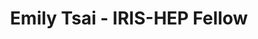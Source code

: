 ---
permalink: /fellows/etsai.html
layout: fellow
pagetype: fellow
active: false
title: Emily Tsai - IRIS-HEP Fellow
fellow-name: Emily Tsai
shortname: etsai
project_title: OpenCL based implementation of graph neural networks on FPGA
focus-area: ia
dates:
  start: 2021-01-11
  end: 2021-05-28
photo: /assets/images/team/fellows-2021/Emily-Tsai.jpg
institution: University of Texas at Austin
e-mail: emily.tsai11@gmail.com
mentors:
- Isobel Ojalvo (Princeton University)
- Savannah Thais (Princeton University)
project_goal: >
  Reconstructing particle trajectories, or tracking, in the CMS detector is a crucial
  but slow step in understanding particle collisions at the LHC. Faster tracking methods
  are required to keep up with the significantly increased collision rate in the future
  High-Luminosity LHC. This project focuses on creating an OpenCL based implementation
  of a graph neural network (GNN) completely on an FPGA, rather than the current implementation
  of the GNN on CPU and FPGA coprocessors, with the goal of speeding up tracking.
proposal: /assets/pdf/EmilyTsai_Proposal.pdf
presentations:
github-username: emily-tsai11

linkedin-profile: https://www.linkedin.com/in/emily-tsai-a135ab1b1/
---